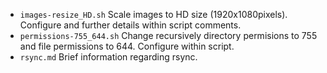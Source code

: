 - ```images-resize_HD.sh``` Scale images to HD size (1920x1080pixels). Configure and further details within script comments.
- ```permissions-755_644.sh``` Change recursively directory permisions to 755 and file permissions to 644. Configure within script.
- ```rsync.md``` Brief information regarding rsync.


